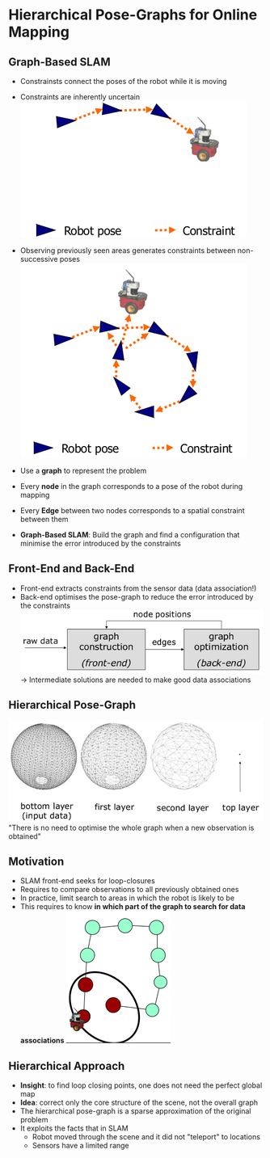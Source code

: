 # Hierarchical Pose-Graphs for Online Mapping

## Graph-Based SLAM
- Constrainsts connect the poses of the robot while it is moving
- Constraints are inherently uncertain
![](Images/graph_based_slam3.png)
- Observing previously seen areas generates constraints between non-successive poses
![](Images/graph_based_slam2.png)

- Use a **graph** to represent the problem
- Every **node** in the graph corresponds to a pose of the robot during mapping
- Every **Edge** between two nodes corresponds to a spatial constraint between them
- **Graph-Based SLAM**: Build the graph and find a configuration that minimise the error introduced by the constraints

## Front-End and Back-End
- Front-end extracts constraints from the sensor data (data association!)
- Back-end optimises the pose-graph to reduce the error introduced by the constraints
![](Images/frontend_backend.png)
$\rightarrow$ Intermediate solutions are needed to make good data associations

## Hierarchical Pose-Graph
![](Images/hierarchical_pose_graph.png)
"There is no need to optimise the whole graph when a new observation is obtained"

## Motivation
- SLAM front-end seeks for loop-closures
- Requires to compare observations to all previously obtained ones
- In practice, limit search to areas in which the robot is likely to be
- This requires to know **in which part of the graph to search for data associations**
![](Images/motivation1.png)

## Hierarchical Approach
- **Insight**: to find loop closing points, one does not need the perfect global map
- **Idea**: correct only the core structure of the scene, not the overall graph
- The hierarchical pose-graph is a sparse approximation of the original problem
- It exploits the facts that in SLAM
	- Robot moved through the scene and it did not "teleport" to locations
	- Sensors have a limited range
